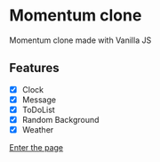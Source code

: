# Momentum clone
Momentum clone made with Vanilla JS

## Features
- [x] Clock
- [x] Message
- [x] ToDoList
- [x] Random Background
- [x] Weather

[Enter the page](https://leegibeom.github.io/momentum/)